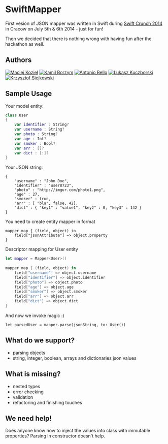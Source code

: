 SwiftMapper
===============

First vesion of JSON mapper was written in Swift during [Swift Crunch 2014](http://swiftcrunch.com/) in Cracow on July 5th & 6th 2014 - just for fun!

Then we decided that there is nothing wrong with having fun after the hackathon as well.

Authors
-------
[![Maciej Kozieł](https://s3.amazonaws.com/uploads.hipchat.com/photos/998094/PilxzEaCYJ5IEZj_125.jpg)](https://www.linkedin.com/in/mkoziel)
[![Kamil Borzym](https://s3.amazonaws.com/uploads.hipchat.com/photos/998120/KCOvRimHcvnFK1n_125.jpg)](https://github.com/kam800)
[![Antonio Bello](https://s3.amazonaws.com/uploads.hipchat.com/photos/998161/uyRN9GDPl7eUEss_125.jpg)](https://twitter.com/ant_bello)
[![Łukasz Kuczborski](https://s3.amazonaws.com/uploads.hipchat.com/photos/998123/NNJdv0LKldkEU60_125.jpg)](https://twitter.com/lkuczborski)
[![Krzysztof Siejkowski](https://s3.amazonaws.com/uploads.hipchat.com/photos/998121/7nrliimkJor63RB_125.jpg)](https://twitter.com/_siejkowski)


Sample Usage
------------

Your model entity:
```swift
class User
{
    var identifier : String?
    var username : String?
    var photo : String?
    var age : Int?
    var smoker : Bool?
    var arr : []?
    var dict : [:]?
}
```

Your JSON string:
```
{
    "username" : "John Doe",
    "identifier" : "user8723",
    "photo" : "http://imgur.com/photo1.png",
    "age" : 27,
    "smoker" : true,
    "arr" : [ "bla", false, 42],
    "dict" : { "key1" : "value1", "key2" : 0, "key3" : 142 }
}
```

You need to create entity mapper in format
```
mapper.map { (field, object) in
    field["jsonAttribute"] => object.property
}
```

Descriptor mapping for User entity
```swift
let mapper = Mapper<User>()
        
mapper.map { (field, object) in
    field["username"] => object.username
    field["identifier"] => object.identifier
    field["photo"] => object.photo
    field["age"] => object.age
    field["smoker"] => object.smoker
    field["arr"] => object.arr
    field["dict"] => object.dict
}
```

And now we invoke magic :)
```
let parsedUser = mapper.parse(jsonString, to: User())
```

What do we support?
-------------------
* parsing objects
* string, integer, boolean, arrays and dictionaries json values

What is missing?
----------------
* nested types
* error checking
* validation
* refactoring and finishing touches

We need help!
-------------
Does anyone know how to inject the values into class with immutable properties? Parsing in constructor doesn't help.


